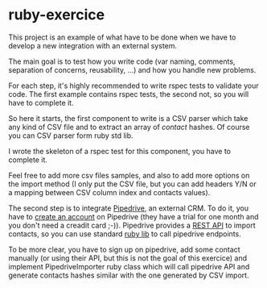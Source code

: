 # ruby-exercice

This project is an example of what have to be done when we have to develop a new integration with an external system.

The main goal is to test how you write code (var naming, comments, separation of concerns, reusability, ...) and how you handle new problems.

For each step, it's highly recommended to write rspec tests to validate your code. The first example contains rspec tests, the second not, so you will have to complete it.

So here it starts, the first component to write is a CSV parser which take any kind of CSV file and to extract an array of *contact* hashes. Of course you can CSV parser form ruby std lib.

I wrote the skeleton of a rspec test for this component, you have to complete it.

Feel free to add more csv files samples, and also to add more options on the import method (I only put the CSV file, but you can add headers Y/N or a mapping between CSV column index and contacts values).

The second step is to integrate [Pipedrive](https://www.pipedrive.com/), an external CRM.
To do it, you have to [create an account](https://app.pipedrive.com/) on Pipedrive (they have a trial for one month and you don't need a creadit card ;-)).
Pipedrive provides a [REST API](https://developers.pipedrive.com/v1#methods-Persons) to import contacts, so you can use standard [ruby lib](http://ruby-doc.org/stdlib-2.3.0/libdoc/net/http/rdoc/index.html) to call pipedrive endpoints.

To be more clear, you have to sign up on pipedrive, add some contact manually (or using their API, but this is not the goal of this exercice) and implement PipedriveImporter ruby class which will call pipedrive API and generate contacts hashes similar with the one generated by CSV import.
